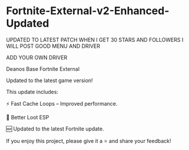 # Fortnite-External-v2-Enhanced-Updated

UPDATED TO LATEST PATCH WHEN I GET 30 STARS AND FOLLOWERS I WILL POST GOOD MENU AND DRIVER

ADD YOUR OWN DRIVER

Deanos Base Fortnite External

Updated to the latest game version!

This update includes:

⚡ Fast Cache Loops – Improved performance.

🎯 Better Loot ESP

🆕 Updated to the latest Fortnite update.

If you enjoy this project, please give it a ⭐️ and share your feedback!
